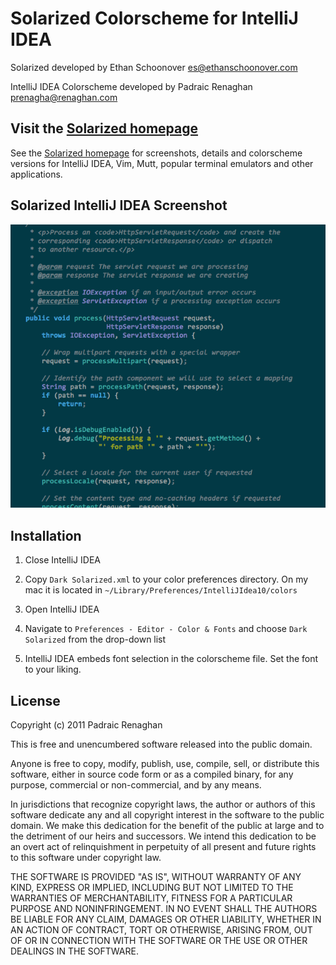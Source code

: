
Solarized Colorscheme for IntelliJ IDEA
=======================================

Solarized developed by Ethan Schoonover <es@ethanschoonover.com>

IntelliJ IDEA Colorscheme developed by Padraic Renaghan <prenagha@renaghan.com>

Visit the [Solarized homepage]
------------------------------

See the [Solarized homepage] for screenshots, 
details and colorscheme versions for IntelliJ IDEA, Vim, Mutt, popular terminal emulators and 
other applications.

[Solarized homepage]:   http://ethanschoonover.com/solarized

Solarized IntelliJ IDEA Screenshot
----------------------------------

![solarized dark](https://github.com/prenagha/intellij-solarized/raw/master/Sample.png)

Installation
------------

1. Close IntelliJ IDEA

2. Copy `Dark Solarized.xml` to your color preferences directory. On my mac it is located in
``~/Library/Preferences/IntelliJIdea10/colors``

3. Open IntelliJ IDEA

4. Navigate to `Preferences - Editor - Color & Fonts` and choose `Dark Solarized` from the drop-down list

5. IntelliJ IDEA embeds font selection in the colorscheme file. Set the font to your liking.


License
-------
Copyright (c) 2011 Padraic Renaghan

This is free and unencumbered software released into the public domain.

Anyone is free to copy, modify, publish, use, compile, sell, or
distribute this software, either in source code form or as a compiled
binary, for any purpose, commercial or non-commercial, and by any
means.

In jurisdictions that recognize copyright laws, the author or authors
of this software dedicate any and all copyright interest in the
software to the public domain. We make this dedication for the benefit
of the public at large and to the detriment of our heirs and
successors. We intend this dedication to be an overt act of
relinquishment in perpetuity of all present and future rights to this
software under copyright law.

THE SOFTWARE IS PROVIDED "AS IS", WITHOUT WARRANTY OF ANY KIND,
EXPRESS OR IMPLIED, INCLUDING BUT NOT LIMITED TO THE WARRANTIES OF
MERCHANTABILITY, FITNESS FOR A PARTICULAR PURPOSE AND NONINFRINGEMENT.
IN NO EVENT SHALL THE AUTHORS BE LIABLE FOR ANY CLAIM, DAMAGES OR
OTHER LIABILITY, WHETHER IN AN ACTION OF CONTRACT, TORT OR OTHERWISE,
ARISING FROM, OUT OF OR IN CONNECTION WITH THE SOFTWARE OR THE USE OR
OTHER DEALINGS IN THE SOFTWARE.
